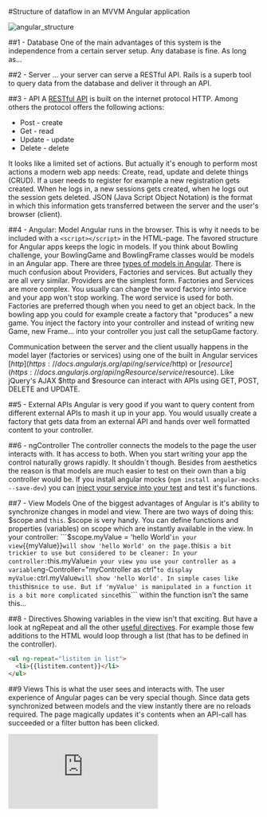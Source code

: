 #Structure of dataflow in an MVVM Angular application

![angular_structure](https://github.com/makersacademy/course/blob/master/images/mvvc_structure.png)

##1 - Database
One of the main advantages of this system is the independence from a certain server setup. Any database is fine. As long as...

##2 - Server
... your server can serve a RESTful API. Rails is a superb tool to query data from the database and deliver it through an API.

##3 - API
A [RESTful API](http://www.restapitutorial.com/lessons/httpmethods.html) is built on the internet protocol HTTP. Among others the protocol offers the following actions:
  - Post - create
  - Get - read
  - Update - update
  - Delete - delete

It looks like a limited set of actions. But actually it's enough to perform most actions a modern web app needs: Create, read, update and delete things (CRUD).  If a user needs to register for example a new registration gets created. When he logs in, a new sessions gets created, when he logs out the session gets deleted. JSON (Java Script Object Notation) is the format in which this information gets transferred between the server and the user's browser (client).

##4 - Angular: Model
Angular runs in the browser. This is why it needs to be included with a ```<script></script>``` in the HTML-page. The favored structure for Angular apps keeps the logic in models. If you think about Bowling challenge, your BowlingGame and BowlingFrame classes would be models in an Angular app. There are three [types of models in Angular](http://iffycan.blogspot.co.uk/2013/05/angular-service-or-factory.html). There is much confusion about Providers, Factories and services. But actually they are all very similar. Providers are the simplest form. Factories and Services are more complex. You usually can change the word factory into service and your app won't stop working. The word service is used for both. Factories are preferred though when you need to get an object back. In the bowling app you could for example create a factory that "produces" a new game. You inject the factory into your controller and instead of writing new Game, new Frame... into your controller you just call the setupGame factory.

Communication between the server and the client usually happens in the model layer (factories or services) using one of the built in Angular services [$http](https://docs.angularjs.org/api/ng/service/$http) or [$resource](https://docs.angularjs.org/api/ngResource/service/$resource). Like jQuery's AJAX $http and $resource can interact with APIs using GET, POST, DELETE and UPDATE.

##5 - External APIs
Angular is very good if you want to query content from different external APIs to mash it up in your app. You would usually create a factory that gets data from an external API and hands over well formatted content to your controller.

##6 - ngController
The controller connects the models to the page the user interacts with. It has access to both. When you start writing your app the control naturally grows rapidly. It shouldn´t though. Besides from aesthetics the reason is that models are much easier to test on their own than a big controller would be. If you install angular mocks (```npm install angular-mocks --save-dev```) you can [inject your service into your test](https://docs.angularjs.org/guide/services#unit-testing) and test it's functions.

##7 - View Models
One of the biggest advantages of Angular is it's ability to synchronize changes in model and view. There are two ways of doing this: $scope and ```this```. $scope is very handy. You can define functions and properties (variables) on scope which are instantly available in the view. In your controller: ```$scope.myValue = 'hello World'``` in your view ```{{myValue}}``` will show 'hello World' on the page. ```this``` is a bit trickier to use but considered to be cleaner:
In your controller: ```this.myValue``` in your view you use your controller as a variable ```ng-Controller="myController as ctrl"``` to display myValue: ```ctrl.myValue``` will show 'hello World'. In simple cases like this ```this``` nice to use. But if 'myValue' is manipulated in a function it is a bit more complicated since ```this``` within the function isn't the same this...

##8 - Directives
Showing variables in the view isn't that exciting. But have a look at ngRepeat and all the other [useful directives](https://docs.angularjs.org/api/ng/directive/). For example those few additions to the HTML would loop through a list (that has to be defined in the controller).

```HTML
<ul ng-repeat="listitem in list">
  <li>{{listitem.content}}</li>
</ul>
```

##9 Views
This is what the user sees and interacts with. The user experience of Angular pages can be very special though. Since data gets synchronized between models and the view instantly there are no reloads required. The page magically updates it's contents when an API-call has succeeded or a filter button has been clicked.


![Tracking pixel](https://githubanalytics.herokuapp.com/course/pills/angular_structure.md)
